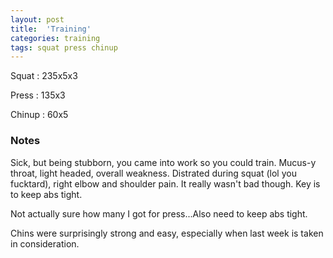 ```yaml
---
layout: post
title:  'Training'
categories: training
tags: squat press chinup
---
```


Squat       :   235x5x3

Press       :   135x3

Chinup      :   60x5

### Notes

Sick, but being stubborn, you came into work so you could train. Mucus-y throat, light
headed, overall weakness. Distrated during squat (lol you fucktard), right elbow and
shoulder pain. It really wasn't bad though. Key is to keep abs tight.

Not actually sure how many I got for press...Also need to keep abs tight.

Chins were surprisingly strong and easy, especially when last week is taken in
consideration.
